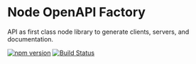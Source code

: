 # Node OpenAPI Factory

API as first class node library to generate clients, servers, and documentation.

[![npm version](https://badge.fury.io/js/openapi-factory.svg)](https://badge.fury.io/js/openapi-factory)
[![Build Status](https://travis-ci.org/wparad/node-openapi-factory.svg?branch=master)](https://travis-ci.org/wparad/node-openapi-factory)